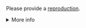 Please provide a [reproduction](https://shadcn-svelte.com/repro).

<details>
<summary>More info</summary>

### Why do I need to provide a reproduction?

This project is maintained by a very small team, and we simply don't have the bandwidth to investigate issues that we can't easily replicate. Reproductions enable us to fix issues faster and more efficiently. If you care about getting your issue resolved, providing a reproduction is the best way to do that.

### I've provided a reproduction - what happens now?

Once a reproduction is provided, we'll remove the `needs reproduction` label and review the issue to determine how to resolve it. If we can confirm it's a bug, we'll label it as such and prioritize it based on its severity.

If `needs reproduction` labeled issues don't receive any activity (e.g., a comment with a reproduction link), they'll be closed. Feel free to comment with a reproduction at any time and the issue will be reopened.

### How can I create a reproduction?

You can use [this template](https://shadcn-svelte.com/repro) to create a minimal reproduction. You can also link to a GitHub repository with the reproduction.

Please ensure that the reproduction is as **minimal** as possible. If there is a ton of custom logic in your reproduction, it is difficult to determine if the issue is with your code or with the library. The more minimal the reproduction, the more likely it is that we'll be able to assist.

You might also find these other articles interesting and/or helpful:

- [The Importance of Reproductions](https://antfu.me/posts/why-reproductions-are-required)
- [How to Generate a Minimal, Complete, and Verifiable Example](https://stackoverflow.com/help/mcve)

</details>
